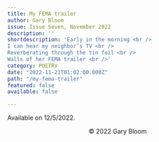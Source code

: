 ```yaml
---
title: My FEMA trailer
author: Gary Bloom
issue: Issue Seven, November 2022
description: ''
shortdescription: 'Early in the morning <br />
I can hear my neighbor’s TV <br />
Reverberating through the tin foil <br />
Walls of her FEMA trailer <br />'
category: POETRY
date: "2022-11-21T01:02:00.000Z"
path: "/my-fema-trailer"
featured: false
available: false

---
```


Available on 12/5/2022.


<p style="text-align: center;">© 2022 Gary Bloom</p>
